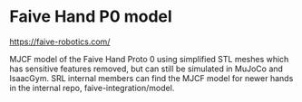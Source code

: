 # Faive Hand P0 model
https://faive-robotics.com/

MJCF model of the Faive Hand Proto 0 using simplified STL meshes which has sensitive features removed, but can still be simulated in MuJoCo and IsaacGym. SRL internal members can find the MJCF model for newer hands in the internal repo, faive-integration/model.
